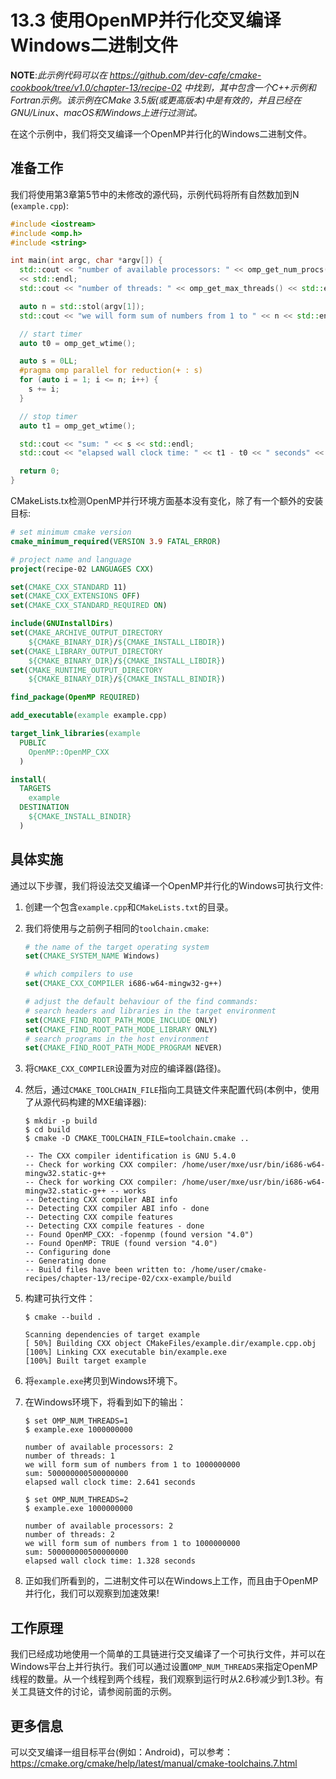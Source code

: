# 13.3 使用OpenMP并行化交叉编译Windows二进制文件

**NOTE**:*此示例代码可以在 https://github.com/dev-cafe/cmake-cookbook/tree/v1.0/chapter-13/recipe-02 中找到，其中包含一个C++示例和Fortran示例。该示例在CMake 3.5版(或更高版本)中是有效的，并且已经在GNU/Linux、macOS和Windows上进行过测试。*

在这个示例中，我们将交叉编译一个OpenMP并行化的Windows二进制文件。

## 准备工作

我们将使用第3章第5节中的未修改的源代码，示例代码将所有自然数加到N (`example.cpp`):

```c++
#include <iostream>
#include <omp.h>
#include <string>

int main(int argc, char *argv[]) {
  std::cout << "number of available processors: " << omp_get_num_procs()
  << std::endl;
  std::cout << "number of threads: " << omp_get_max_threads() << std::endl;

  auto n = std::stol(argv[1]);
  std::cout << "we will form sum of numbers from 1 to " << n << std::endl;

  // start timer
  auto t0 = omp_get_wtime();

  auto s = 0LL;
  #pragma omp parallel for reduction(+ : s)
  for (auto i = 1; i <= n; i++) {
  	s += i;
  }

  // stop timer
  auto t1 = omp_get_wtime();

  std::cout << "sum: " << s << std::endl;
  std::cout << "elapsed wall clock time: " << t1 - t0 << " seconds" << std::endl;

  return 0;
}
```
CMakeLists.tx检测OpenMP并行环境方面基本没有变化，除了有一个额外的安装目标:

```cmake
# set minimum cmake version
cmake_minimum_required(VERSION 3.9 FATAL_ERROR)

# project name and language
project(recipe-02 LANGUAGES CXX)

set(CMAKE_CXX_STANDARD 11)
set(CMAKE_CXX_EXTENSIONS OFF)
set(CMAKE_CXX_STANDARD_REQUIRED ON)

include(GNUInstallDirs)
set(CMAKE_ARCHIVE_OUTPUT_DIRECTORY
	${CMAKE_BINARY_DIR}/${CMAKE_INSTALL_LIBDIR})
set(CMAKE_LIBRARY_OUTPUT_DIRECTORY
	${CMAKE_BINARY_DIR}/${CMAKE_INSTALL_LIBDIR})
set(CMAKE_RUNTIME_OUTPUT_DIRECTORY
	${CMAKE_BINARY_DIR}/${CMAKE_INSTALL_BINDIR})

find_package(OpenMP REQUIRED)

add_executable(example example.cpp)

target_link_libraries(example
  PUBLIC
  	OpenMP::OpenMP_CXX
  )

install(
  TARGETS
  	example
  DESTINATION
  	${CMAKE_INSTALL_BINDIR}
  )
```

## 具体实施

通过以下步骤，我们将设法交叉编译一个OpenMP并行化的Windows可执行文件:

1. 创建一个包含`example.cpp`和`CMakeLists.txt`的目录。

2. 我们将使用与之前例子相同的`toolchain.cmake`:

   ```cmake
   # the name of the target operating system
   set(CMAKE_SYSTEM_NAME Windows)
   
   # which compilers to use
   set(CMAKE_CXX_COMPILER i686-w64-mingw32-g++)
   
   # adjust the default behaviour of the find commands:
   # search headers and libraries in the target environment
   set(CMAKE_FIND_ROOT_PATH_MODE_INCLUDE ONLY)
   set(CMAKE_FIND_ROOT_PATH_MODE_LIBRARY ONLY)
   # search programs in the host environment
   set(CMAKE_FIND_ROOT_PATH_MODE_PROGRAM NEVER)
   ```

3. 将`CMAKE_CXX_COMPILER`设置为对应的编译器(路径)。

4. 然后，通过`CMAKE_TOOLCHAIN_FILE`指向工具链文件来配置代码(本例中，使用了从源代码构建的MXE编译器):

   ```shell
   $ mkdir -p build
   $ cd build
   $ cmake -D CMAKE_TOOLCHAIN_FILE=toolchain.cmake ..
   
   -- The CXX compiler identification is GNU 5.4.0
   -- Check for working CXX compiler: /home/user/mxe/usr/bin/i686-w64-mingw32.static-g++
   -- Check for working CXX compiler: /home/user/mxe/usr/bin/i686-w64-mingw32.static-g++ -- works
   -- Detecting CXX compiler ABI info
   -- Detecting CXX compiler ABI info - done
   -- Detecting CXX compile features
   -- Detecting CXX compile features - done
   -- Found OpenMP_CXX: -fopenmp (found version "4.0")
   -- Found OpenMP: TRUE (found version "4.0")
   -- Configuring done
   -- Generating done
   -- Build files have been written to: /home/user/cmake-recipes/chapter-13/recipe-02/cxx-example/build
   ```

5. 构建可执行文件：

   ```shell
   $ cmake --build .
   
   Scanning dependencies of target example
   [ 50%] Building CXX object CMakeFiles/example.dir/example.cpp.obj
   [100%] Linking CXX executable bin/example.exe
   [100%] Built target example
   ```

6. 将`example.exe`拷贝到Windows环境下。

7. 在Windows环境下，将看到如下的输出：

   ```shell
   $ set OMP_NUM_THREADS=1
   $ example.exe 1000000000
   
   number of available processors: 2
   number of threads: 1
   we will form sum of numbers from 1 to 1000000000
   sum: 500000000500000000
   elapsed wall clock time: 2.641 seconds
   
   $ set OMP_NUM_THREADS=2
   $ example.exe 1000000000
   
   number of available processors: 2
   number of threads: 2
   we will form sum of numbers from 1 to 1000000000
   sum: 500000000500000000
   elapsed wall clock time: 1.328 seconds
   ```

8. 正如我们所看到的，二进制文件可以在Windows上工作，而且由于OpenMP并行化，我们可以观察到加速效果!

## 工作原理

我们已经成功地使用一个简单的工具链进行交叉编译了一个可执行文件，并可以在Windows平台上并行执行。我们可以通过设置`OMP_NUM_THREADS`来指定OpenMP线程的数量。从一个线程到两个线程，我们观察到运行时从2.6秒减少到1.3秒。有关工具链文件的讨论，请参阅前面的示例。

## 更多信息

可以交叉编译一组目标平台(例如：Android)，可以参考：https://cmake.org/cmake/help/latest/manual/cmake-toolchains.7.html